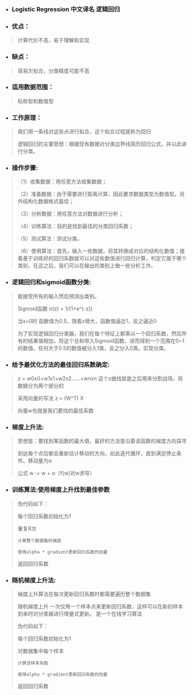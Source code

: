 * ### Logistic Regression 中文译名 逻辑回归


* ### 优点：
> 计算代价不高，易于理解和实现

* ### 缺点：
> 容易欠拟合，分类精度可能不高

* ### 适用数据范围：
> 标称型和数值型

* ### 工作原理：
> 我们用一条线对这些点进行拟合，这个拟合过程就称为回归
>
> 逻辑回归的主要思想：根据现有数据对分类边界线简历回归公式，并以此进行分类。


* ### 操作步骤:
>
>（1）收集数据：用任意方法收集数据；
>
>（2）准备数据：由于需要进行距离计算，因此要求数据类型为数值型。另外结构化数据格式最佳；
>
>（3）分析数据：用任意方法对数据进行分析；
>
>（4）训练算法：目的是找到最佳的分类回归系数；
>
>（5）测试算法：测试分类。
>
>（6）使用算法：首先，输入一些数据，将其转换成对应的结构化数值；接着基于训练好的回归系数就可以对这些数值进行回归计算，判定它属于哪个类别，在这之后，我们可以在输出的类别上做一些分析工作。

* ### 逻辑回归和sigmoid函数分类:
> 能接受所有的输入然后预测出类别。
>
> Sigmoid函数  σ(z) = 1/(1+e^(-z))
>
> 当x=0时 函数值为0.5，随着x增大，函数值逼近1，反之逼近0
>
> 为了实现逻辑回归分类器，我们在每个特征上都乘以一个回归系数，然后所有的结果值相加，将这个总和带入Sigmoid函数，进而得到一个范围在0~1的数值，任何大于0.5的数值被分入1类，反之分入0类。实现分类。


* ### 给予最优化方法的最佳回归系数确定:
> z = w0x0+w1x1+w2x2......+wnxn   这个z曲线就是之后用来分割战场，将数据分为两个部分的
>
> 采用向量的写法 z = (W^T) X
>
> 向量w也就是我们要找的最佳系数

* ### 梯度上升法:
> 思想是：要找到某函数的最大值，最好的方法是沿着该函数的梯度方向探寻
>
> 到达每个点后都会重新估计移动的方向，如此迭代循环，直到满足停止条件。移动量为α
>
> 公式  w := w + α（f(w)对w求导）

* ### 训练算法:使用梯度上升找到最佳参数
> 伪代码如下：
>
> 每个回归系数初始化为1
>
> 重复R次
>
>     计算整个数据集的梯度
>
>     使用alpha * gradient更新回归系数的向量
>
> 返回回归系数

* ### 随机梯度上升法:
> 梯度上升算法在每次更新回归系数时都需要遍历整个数据集
>
> 随机梯度上升 一次仅用一个样本点来更新回归系数，这样可以在新的样本到来时对分类器进行增量式更新。 是一个在线学习算法
>
> 伪代码如下：
>
> 每个回归系数初始化为1
>
> 对数据集中每个样本
>
>     计算该样本系数
>
>     使用alpha * gradient更新回归系数的向量
>
> 返回回归系数



